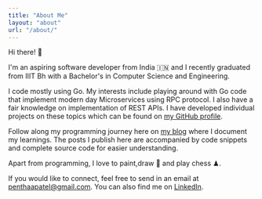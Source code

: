 ```yaml
---
title: "About Me"
layout: "about"
url: "/about/"
---
```

Hi there! 👋

I'm an aspiring software developer from India 🇮🇳 and I recently graduated from IIIT Bh with a Bachelor's in Computer Science and Engineering.

I code mostly using Go. My interests include playing around with Go code that implement modern day Microservices using RPC protocol. I also have a fair knowledge on implementation of REST APIs. I have developed individual projects on these topics which can be found on [my GitHub profile](https://github.com/penthaapatel). 

Follow along my programming journey here on [my blog](/posts) where I document my learnings. The posts I publish here are accompanied by code snippets and complete source code for easier understanding.

Apart from programming, I love to paint,draw 🎨 and play chess ♟.

If you would like to connect, feel free to send in an email at penthaapatel@gmail.com. You can also find me on [LinkedIn](https://www.linkedin.com/in/penthaapatel/).




